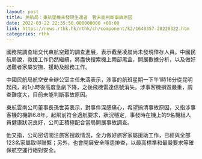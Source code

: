 ```yaml
---
layout: post
title: 民航局：東航墜機未發現生還者　暫未能判斷事故原因
date: 2022-03-22 22:35:50.000000000 +08:00
link: https://news.rthk.hk/rthk/ch/component/k2/1640357-20220322.htm
categories: rthk
---
```


國務院調查組交代東航空難的調查進展，表示截至凌晨尚未發現倖存人員。中國民航局說，救援工作仍然繼續，將盡快搜索機上兩部黑盒，開展數據分析，以及做好遇難者家屬安撫、援助及服務工作。

中國民航局航空安全辦公室主任朱濤表示，涉事的航班星期一下午1時16分從昆明起飛，約1小時後高度急劇下降，之後飛機雷達信號消失。涉事客機損毀嚴重，調查難度大，目前未能判斷事故原因。

東航雲南公司董事長孫世英表示，對事件深感痛心，希望搞清事故原因，又指涉事客機的機齡6.8年，起飛前符合適航要求，狀況穩定，事發時在機上的9名機組人員健康狀況良好，公司正積極配合當局開展事故調查。

他又指，公司密切關注旅客搜救情況，全力做好旅客家屬援助工作，已經與全部123名家屬取得聯繫；另外，也會開展安全隱患排查，以最高標準和最嚴要求等確保航空運行絕對安全。
